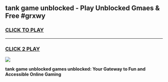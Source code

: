 
## tank game unblocked - Play Unblocked Gmaes & Free #grxwy
<h3>
<a href="https://news.freeplayer.one?title=tank_game_unblocked&ref=03M">CLICK TO PLAY</a></h3>
<hr>

<h3>
<a href="https://news.freeplayer.one?title=tank_game_unblocked&ref=03M">CLICK 2 PLAY</a>
  
</h3>

<a href="https://news.freeplayer.one?title=tank_game_unblocked&ref=03M"><img src="https://clearcache.store/games.png"></a>


**tank game unblocked games unblocked: Your Gateway to Fun and Accessible Online Gaming**
